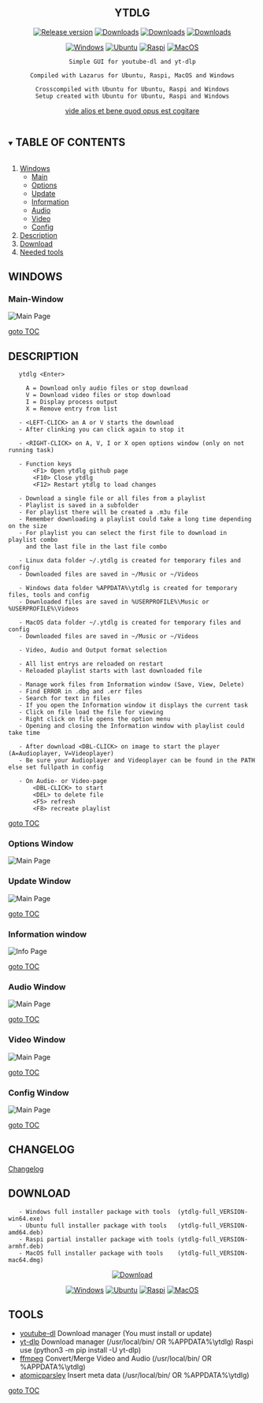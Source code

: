 <div align="center">

## YTDLG

[![Release version](https://img.shields.io/github/v/release/unattended-ch/ytdlg?label=&style=for-the-badge)](https://github.com/unattended-ch/ytdlg/releases/latest)
[![Downloads](https://img.shields.io/github/downloads/unattended-ch/ytdlg/total?style=for-the-badge&color=blue)](https://github.com/unattended-ch/ytdlg/releases/latest)
[![Downloads](https://img.shields.io/github/last-commit/unattended-ch/ytdlg?style=for-the-badge&color=green)](https://github.com/unattended-ch/ytdlg/releases/latest)
[![Downloads](https://img.shields.io/github/license/unattended-ch/ytdlg?style=for-the-badge&color=green)](https://github.com/unattended-ch/ytdlg/releases/latest)

[![Windows](https://img.shields.io/badge/-Windows_x64-blue.svg?style=for-the-badge&logo=windows)](https://github.com/unattended-ch/ytdlg/releases/latest/download/ytdlg-full_0.0.0.30-win64.exe)
[![Ubuntu](https://img.shields.io/badge/-Ubuntu_x64-brightgreen.svg?style=for-the-badge&logo=linux)](https://github.com/unattended-ch/ytdlg/releases/latest/download/ytdlg-full_0.0.0.30-amd64.deb)
[![Raspi](https://img.shields.io/badge/-Raspi_ARMHF-maroon.svg?style=for-the-badge&logo=linux)](https://github.com/unattended-ch/ytdlg/releases/latest/download/ytdlg-full_0.0.0.30-armhf.deb)
[![MacOS](https://img.shields.io/badge/-MacOS_x64-lightblue.svg?style=for-the-badge&logo=apple)](https://github.com/unattended-ch/ytdlg/releases/latest/download/ytdlg-full_0.0.0.30-mac64.dmg)


    Simple GUI for youtube-dl and yt-dlp

    Compiled with Lazarus for Ubuntu, Raspi, MacOS and Windows

    Crosscompiled with Ubuntu for Ubuntu, Raspi and Windows
    Setup created with Ubuntu for Ubuntu, Raspi and Windows


   [vide alios et bene quod opus est cogitare](https://www.google.ch/search?q=%22vide+alios+et+bene+quod+opus+est+cogitare%22+deutsch)

</div>

<a name="toc"></a>
<!-- TABLE OF CONTENTS -->
<details open="open">
  <summary><h2 style="display: inline-block">TABLE OF CONTENTS</h2></summary>
  <ol>
    <li><a href="#windows">Windows</a>
      <ul>
      <li><a href="#mainwindow">Main</a></li>
      <li><a href="#optionswindows">Options</a></li>
      <li><a href="#updatewindows">Update</a></li>
      <li><a href="#informationwindows">Information</a></li>
      <li><a href="#audiowindows">Audio</a></li>
      <li><a href="#videowindows">Video</a></li>
      <li><a href="#configwindows">Config</a></li>
      </ul>
    </li>
    <li><a href="#descriptions">Description</a></li>
    <li><a href="#downloads">Download</a></li>
    <li><a href="#neededtools">Needed tools</a></li>
  </ol>
</details>

<a name="windows"></a>
## WINDOWS
<a name="mainwindow"></a>
### Main-Window
![Main Page](/res/main-window.png)

   [goto TOC](#toc)

<a name="descriptions"></a>
## DESCRIPTION

       ytdlg <Enter>

         A = Download only audio files or stop download
         V = Download video files or stop download
         I = Display process output
         X = Remove entry from list

       - <LEFT-CLICK> an A or V starts the download
       - After clinking you can click again to stop it

       - <RIGHT-CLICK> on A, V, I or X open options window (only on not running task)

       - Function keys
           <F1> Open ytdlg github page
           <F10> Close ytdlg
           <F12> Restart ytdlg to load changes

       - Download a single file or all files from a playlist
       - Playlist is saved in a subfolder
       - For playlist there will be created a .m3u file
       - Remember downloading a playlist could take a long time depending on the size
       - For playlist you can select the first file to download in playlist combo
         and the last file in the last file combo

       - Linux data folder ~/.ytdlg is created for temporary files and config
       - Downloaded files are saved in ~/Music or ~/Videos

       - Windows data folder %APPDATA%\ytdlg is created for temporary files, tools and config
       - Downloaded files are saved in %USERPROFILE%\Music or %USERPROFILE%\Videos

       - MacOS data folder ~/.ytdlg is created for temporary files and config
       - Downloaded files are saved in ~/Music or ~/Videos

       - Video, Audio and Output format selection

       - All list entrys are reloaded on restart
       - Reloaded playlist starts with last downloaded file

       - Manage work files from Information window (Save, View, Delete)
       - Find ERROR in .dbg and .err files
       - Search for text in files
       - If you open the Information window it displays the current task
       - Click on file load the file for viewing
       - Right click on file opens the option menu
       - Opening and closing the Information window with playlist could take time

       - After download <DBL-CLICK> on image to start the player (A=Audioplayer, V=Videoplayer)
       - Be sure your Audioplayer and Videoplayer can be found in the PATH else set fullpath in config

       - On Audio- or Video-page
           <DBL-CLICK> to start
           <DEL> to delete file
           <F5> refresh
           <F8> recreate playlist

   [goto TOC](#toc)

<a name="optionswindows"></a>
### Options Window
![Main Page](/res/options-window.png)


<a name="updatewindows"></a>
### Update Window
![Main Page](/res/update-window.png)

   [goto TOC](#toc)

<a name="informationwindows"></a>
### Information window
![Info Page](/res/info-window.png)

   [goto TOC](#toc)

<a name="audiowindows"></a>
### Audio Window
![Main Page](/res/audio-window.png)

   [goto TOC](#toc)

<a name="videowindows"></a>
### Video Window
![Main Page](/res/video-window.png)

   [goto TOC](#toc)

<a name="configwindows"></a>
### Config Window
![Main Page](/res/config-window.png)

   [goto TOC](#toc)

<a name="change"></a>
## CHANGELOG
[Changelog](/CHANGELOG)


<a name="downloads"></a>
## DOWNLOAD

       - Windows full installer package with tools  (ytdlg-full_VERSION-win64.exe)
       - Ubuntu full installer package with tools   (ytdlg-full_VERSION-amd64.deb)
       - Raspi partial installer package with tools (ytdlg-full_VERSION-armhf.deb)
       - MacOS full installer package with tools    (ytdlg-full_VERSION-mac64.dmg)

<div align="center">

[![Download ](https://img.shields.io/github/v/release/unattended-ch/ytdlg?label=&style=for-the-badge)](https://github.com/unattended-ch/ytdlg/releases/latest)

[![Windows](https://img.shields.io/badge/-Windows_x64-blue.svg?style=for-the-badge&logo=windows)](https://github.com/unattended-ch/ytdlg/releases/latest/download/ytdlg-full_0.0.0.30-win64.exe)
[![Ubuntu](https://img.shields.io/badge/-Ubuntu_x64-brightgreen.svg?style=for-the-badge&logo=linux)](https://github.com/unattended-ch/ytdlg/releases/latest/download/ytdlg-full_0.0.0.30-amd64.deb)
[![Raspi](https://img.shields.io/badge/-Raspi_ARMHF-maroon.svg?style=for-the-badge&logo=linux)](https://github.com/unattended-ch/ytdlg/releases/latest/download/ytdlg-full_0.0.0.30-armhf.deb)
[![MacOS](https://img.shields.io/badge/-MacOS_x64-lightblue.svg?style=for-the-badge&logo=apple)](https://github.com/unattended-ch/ytdlg/releases/latest/download/ytdlg-full_0.0.0.30-mac64.dmg)

</div>

<a name="neededtools"></a>
## TOOLS

-   [  youtube-dl][youtube-dl] Download manager (You must install or update)
-   [  yt-dlp][yt-dlp] Download manager (/usr/local/bin/ OR %APPDATA%\ytdlg)
	Raspi use (python3 -m pip install -U yt-dlp)
-   [  ffmpeg][ffmpeg] Convert/Merge Video and Audio (/usr/local/bin/ OR %APPDATA%\ytdlg)
-   [  atomicparsley][atomicparsley] Insert meta data (/usr/local/bin/ OR %APPDATA%\ytdlg)

    
   [goto TOC](#toc)

[releases]: https://github.com/unattended-ch/ytdlg/releases

[youtube-dl]: https://github.com/ytdl-org/youtube-dl#installation

[yt-dlp]: https://github.com/yt-dlp/yt-dlp#installation

[ffmpeg]: https://www.ffmpeg.org/download.html

[atomicparsley]: https://howtoinstall.co/en/atomicparsley

[curl]: https://curl.se/windows/

[lazarus]: https://www.lazarus-ide.org/
